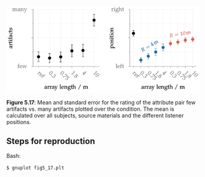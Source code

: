 ![Fig 5.17](fig5_17.png)

**Figure 5.17**: Mean and standard error for the rating of the attribute pair
few artifacts vs. many artifacts plotted over the condition. The mean is
calculated over all subjects, source materials and the different listener
positions.

## Steps for reproduction

Bash:
```Bash
$ gnuplot fig5_17.plt
```
